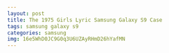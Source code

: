 ```yaml
---
layout: post
title: The 1975 Girls Lyric Samsung Galaxy S9 Case
tags: samsung galaxy s9
categories: samsung
img: 16e5WhD0JC9G0q3U6UZAyRHmD26hYafMN
---
```

